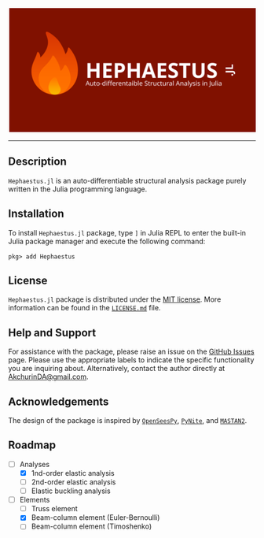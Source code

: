 <img src="docs/src/assets/social-preview.svg" alt="Hephaestus.jl">

---

## Description

`Hephaestus.jl` is an auto-differentiable structural analysis package purely written in the Julia programming language.

## Installation

To install `Hephaestus.jl` package, type `]` in Julia REPL to enter the built-in Julia package manager and execute the following command:

```
pkg> add Hephaestus
```

## License

`Hephaestus.jl` package is distributed under the [MIT license](https://en.wikipedia.org/wiki/MIT_License). More information can be found in the [`LICENSE.md`](https://github.com/AkchurinDA/Hephaestus.jl/blob/main/LICENSE.md) file.

## Help and Support

For assistance with the package, please raise an issue on the [GitHub Issues](https://github.com/AkchurinDA/Hephaestus.jl/issues) page. Please use the appropriate labels to indicate the specific functionality you are inquiring about. Alternatively, contact the author directly at [AkchurinDA@gmail.com](mailto:AkchurinDA@gmail.com?subject=Hephaestus.jl).

## Acknowledgements

The design of the package is inspired by [`OpenSeesPy`](https://github.com/zhuminjie/OpenSeesPy), [`PyNite`](https://github.com/JWock82/Pynite), and [`MASTAN2`](https://www.mastan2.com).

## Roadmap

- [ ] Analyses
  - [x] 1nd-order elastic analysis
  - [ ] 2nd-order elastic analysis
  - [ ] Elastic buckling analysis
- [ ] Elements
  - [ ] Truss element
  - [x] Beam-column element (Euler-Bernoulli)
  - [ ] Beam-column element (Timoshenko)